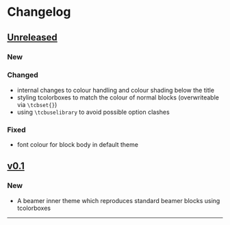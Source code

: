 # Changelog

## [Unreleased]

### New

### Changed

- internal changes to colour handling and colour shading below the title
- styling tcolorboxes to match the colour of normal blocks (overwriteable via `\tcbset{}`)
- using `\tcbuselibrary` to avoid possible option clashes

### Fixed

- font colour for block body in default theme

## [v0.1]

### New

- A beamer inner theme which reproduces standard beamer blocks using tcolorboxes

------

[Unreleased]: https://github.com/samcarter/beamertheme-tcolorbox/compare/v0.1...HEAD
[v0.1]: https://github.com/samcarter/beamertheme-tcolorbox/compare/v0.0...v0.1
